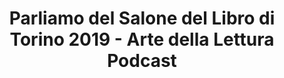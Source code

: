 ---
title: Parliamo del Salone del Libro di Torino 2019 - Arte della Lettura Podcast
layout: post
categories: [Fiera, Wrap-Up]
description: In questo episodio vi racconto la mia esperienza al Salone del Libro di Torino 2019, primo anno in cui partecipo a questa fiera.
filename: ep1_salone
length: "32:51"
cover: /assets/img/cover.png
videoid: 3jZ5WCYmnHY
type: main
---